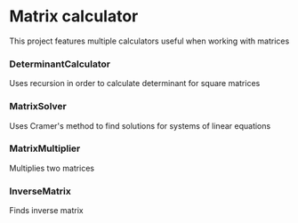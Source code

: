 # Matrix calculator
This project features multiple calculators useful when working with matrices

### DeterminantCalculator
Uses recursion in order to calculate determinant for square matrices

### MatrixSolver
Uses Cramer's method to find solutions for systems of linear equations

### MatrixMultiplier
Multiplies two matrices

### InverseMatrix
Finds inverse matrix